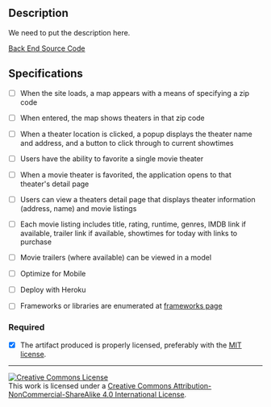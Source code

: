 ## Description

We need to put the description here.

[Back End Source Code](https://github.com/jrob8577/witty-trumpeter-back)

## Specifications

- [ ] When the site loads, a map appears with a means of specifying a zip code  

- [ ] When entered, the map shows theaters in that zip code

- [ ] When a theater location is clicked, a popup displays the theater name and address, and a button to click through to current showtimes

- [ ] Users have the ability to favorite a single movie theater

- [ ] When a movie theater is favorited, the application opens to that theater's detail page

- [ ] Users can view a theaters detail page that displays theater information (address, name) and movie listings

- [ ] Each movie listing includes title, rating, runtime, genres, IMDB link if available, trailer link if available, showtimes for today with links to purchase

- [ ] Movie trailers (where available) can be viewed in a model

- [ ] Optimize for Mobile

- [ ] Deploy with Heroku

- [ ] Frameworks or libraries are enumerated at [frameworks page](STACK.md)

### Required

- [X] The artifact produced is properly licensed, preferably with the [MIT license][mit-license].

---

<!-- LICENSE -->

<a rel="license" href="http://creativecommons.org/licenses/by-nc-sa/4.0/"><img alt="Creative Commons License" style="border-width:0" src="https://i.creativecommons.org/l/by-nc-sa/4.0/80x15.png" /></a>
<br />This work is licensed under a <a rel="license" href="http://creativecommons.org/licenses/by-nc-sa/4.0/">Creative Commons Attribution-NonCommercial-ShareAlike 4.0 International License</a>.

[mit-license]: https://opensource.org/licenses/MIT
